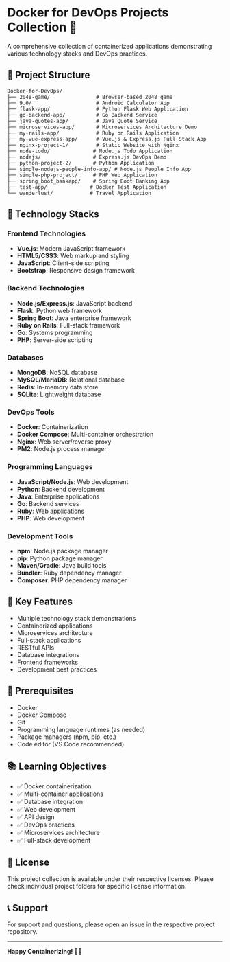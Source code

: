 # Docker for DevOps Projects Collection 🐳

A comprehensive collection of containerized applications demonstrating various technology stacks and DevOps practices.

## 📁 Project Structure

```
Docker-for-DevOps/
├── 2048-game/               # Browser-based 2048 game
├── 9.0/                     # Android Calculator App
├── flask-app/               # Python Flask Web Application
├── go-backend-app/          # Go Backend Service
├── java-quotes-app/         # Java Quote Service
├── microservices-app/       # Microservices Architecture Demo
├── my-rails-app/            # Ruby on Rails Application
├── my-vue-express-app/      # Vue.js & Express.js Full Stack App
├── nginx-project-1/         # Static Website with Nginx
├── node-todo/              # Node.js Todo Application
├── nodejs/                 # Express.js DevOps Demo
├── python-project-2/       # Python Application
├── simple-nodejs-people-info-app/ # Node.js People Info App
├── simple-php-project/     # PHP Web Application
├── spring_boot_bankapp/    # Spring Boot Banking App
├── test-app/              # Docker Test Application
└── wanderlust/            # Travel Application
```

## 🚀 Technology Stacks

### Frontend Technologies
- **Vue.js**: Modern JavaScript framework
- **HTML5/CSS3**: Web markup and styling
- **JavaScript**: Client-side scripting
- **Bootstrap**: Responsive design framework

### Backend Technologies
- **Node.js/Express.js**: JavaScript backend
- **Flask**: Python web framework
- **Spring Boot**: Java enterprise framework
- **Ruby on Rails**: Full-stack framework
- **Go**: Systems programming
- **PHP**: Server-side scripting

### Databases
- **MongoDB**: NoSQL database
- **MySQL/MariaDB**: Relational database
- **Redis**: In-memory data store
- **SQLite**: Lightweight database

### DevOps Tools
- **Docker**: Containerization
- **Docker Compose**: Multi-container orchestration
- **Nginx**: Web server/reverse proxy
- **PM2**: Node.js process manager

### Programming Languages
- **JavaScript/Node.js**: Web development
- **Python**: Backend development
- **Java**: Enterprise applications
- **Go**: Backend services
- **Ruby**: Web applications
- **PHP**: Web development

### Development Tools
- **npm**: Node.js package manager
- **pip**: Python package manager
- **Maven/Gradle**: Java build tools
- **Bundler**: Ruby dependency manager
- **Composer**: PHP dependency manager

## 🎯 Key Features

- Multiple technology stack demonstrations
- Containerized applications
- Microservices architecture
- Full-stack applications
- RESTful APIs
- Database integrations
- Frontend frameworks
- Development best practices

## 🔧 Prerequisites

- Docker
- Docker Compose
- Git
- Programming language runtimes (as needed)
- Package managers (npm, pip, etc.)
- Code editor (VS Code recommended)

## 📚 Learning Objectives

- ✅ Docker containerization
- ✅ Multi-container applications
- ✅ Database integration
- ✅ Web development
- ✅ API design
- ✅ DevOps practices
- ✅ Microservices architecture
- ✅ Full-stack development

## 📄 License

This project collection is available under their respective licenses. Please check individual project folders for specific license information.

## 📞 Support

For support and questions, please open an issue in the respective project repository.

---

**Happy Containerizing! 🐳✨**